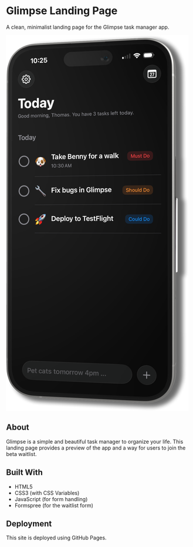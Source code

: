 # Glimpse Landing Page

A clean, minimalist landing page for the Glimpse task manager app.

![Glimpse App](assets/Mockup.png)

## About

Glimpse is a simple and beautiful task manager to organize your life. This landing page provides a preview of the app and a way for users to join the beta waitlist.

## Built With

- HTML5
- CSS3 (with CSS Variables)
- JavaScript (for form handling)
- Formspree (for the waitlist form)

## Deployment

This site is deployed using GitHub Pages. 